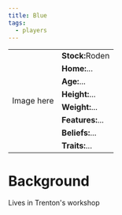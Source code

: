 ```yaml
---
title: Blue
tags:
  - players
---
```


 <table>
  <tr>
    <td rowspan="8">Image here</td>
    <td><b><strong>Stock:</b></strong>Roden</td>
  </tr>
  <tr>
    <td><b><strong>Home:</b></strong>...</td>
  </tr>
    <tr>
    <td><b><strong>Age:</b></strong>...</td>
  </tr>
    <tr>
    <td><b><strong>Height:</b></strong>...</td>
  </tr>
    <tr>
    <td><b><strong>Weight:</b></strong>...</td>
  </tr>
    <tr>
    <td><b><strong>Features:</b></strong>...</td>
  </tr>
   <tr>
    <td><b><strong>Beliefs:</b></strong>...</td>
  </tr>
   <tr>
    <td><b><strong>Traits:</b></strong>...</td>
  </tr>
</table> 

# Background
Lives in Trenton's workshop